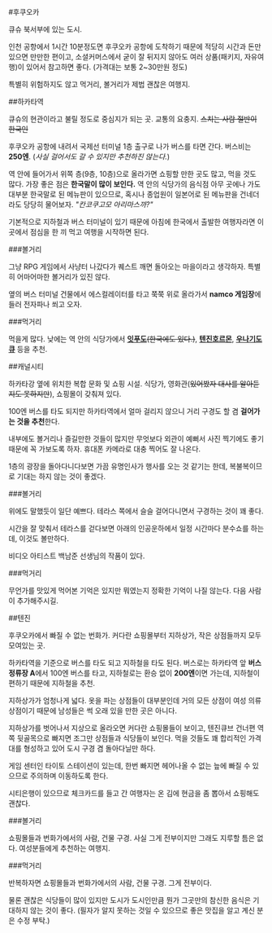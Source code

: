 #후쿠오카

큐슈 북서부에 있는 도시.

인천 공항에서 1시간 10분정도면 후쿠오카 공항에 도착하기 때문에 적당히 시간과 돈만 있으면 만만한 편이고, 소셜커머스에서 굳이 잘 뒤지지 않아도 여러 상품(패키지, 자유여행)이 있어서 참고하면 좋다. (가격대는 보통 2~30만원 정도)

특별히 위험하지도 않고 먹거리, 볼거리가 제법 괜찮은 여행지.


##하카타역

큐슈의 현관이라고 불릴 정도로 중심지가 되는 곳. 교통의 요충지. ~~스치는 사람 절반이 한국인~~

후쿠오카 공항에 내려서 국제선 터미널 1층 출구로 나가 버스를 타면 간다. 버스비는 **250엔**. (*사실 걸어서도 갈 수 있지만 추천하진 않는다.*)

역 안에 들어가서 위쪽 층(9층, 10층)으로 올라가면 쇼핑할 만한 곳도 많고, 먹을 것도 많다. 가장 좋은 점은 **한국말이 많이 보인다.** 역 안의 식당가의 음식점 아무 곳에나 가도 대부분 한국말로 된 메뉴판이 있으므로, 혹시나 종업원이 일본어로 된 메뉴판을 건네더라도 당당히 물어보자. *"칸코쿠고모 아리마스까?"*

기본적으로 지하철과 버스 터미널이 있기 때문에 아침에 한국에서 출발한 여행자라면 이 곳에서 점심을 한 끼 먹고 여행을 시작하면 된다.

###볼거리

그냥 RPG 게임에서 사냥터 나갔다가 퀘스트 깨면 돌아오는 마을이라고 생각하자. 특별히 어마어마한 볼거리가 있진 않다.

옆의 버스 터미널 건물에서 에스컬레이터를 타고 쭉쭉 위로 올라가서 **namco 게임장**에 들러 전자파나 쐬고 오자.

###먹거리

먹을게 많다. 낮에는 역 안의 식당가에서 [**잇푸도**](http://regina2391.blog.me/220445834250)~~(한국에도 있다.)~~, [**텐진호르몬**](http://blog.naver.com/chaewon_78/220426655474), [**우나기도큐**](http://blog.naver.com/xclanka/220461345873) 등을 추천.


##캐널시티

하카타강 옆에 위치한 복합 문화 및 쇼핑 시설. 식당가, 영화관(~~있어봤자 대사를 알아듣지도 못하지만~~), 쇼핑몰이 갖춰져 있다.

100엔 버스를 타도 되지만 하카타역에서 얼마 걸리지 않으니 거리 구경도 할 겸 **걸어가는 것을 추천**한다.

내부에도 볼거리나 즐길만한 것들이 많지만 무엇보다 외관이 예뻐서 사진 찍기에도 좋기 때문에 꼭 가보도록 하자. 휴대폰 카메라로 대충 찍어도 잘 나온다.

1층의 광장을 돌아다니다보면 가끔 유명인사가 행사를 오는 것 같기는 한데, 복불복이므로 기대는 하지 않는 것이 좋겠다.

###볼거리

위에도 말했듯이 일단 예쁘다. 테라스 쪽에서 슬슬 걸어다니면서 구경하는 것이 꽤 좋다.

시간을 잘 맞춰서 테라스를 걷다보면 아래의 인공운하에서 일정 시간마다 분수쇼를 하는데, 이것도 볼만하다.

비디오 아티스트 백남준 선생님의 작품이 있다.

###먹거리

무언가를 맛있게 먹어본 기억은 있지만 뭐였는지 정확한 기억이 나질 않는다. 다음 사람이 추가해주시길.


##텐진

후쿠오카에서 빠질 수 없는 번화가. 커다란 쇼핑몰부터 지하상가, 작은 상점들까지 모두 모여있는 곳.

하카타역을 기준으로 버스를 타도 되고 지하철을 타도 된다. 버스로는 하카타역 앞 **버스정류장 A**에서 100엔 버스를 타고, 지하철로는 환승 없이 **200엔**이면 가는데, 지하철이 편하기 때문에 지하철을 추천.

지하상가가 엄청나게 넓다. 옷을 파는 상점들이 대부분인데 거의 모든 상점이 여성 의류 상점이기 때문에 남성들은 썩 오래 있을 만한 곳은 아니다.

지하상가를 벗어나서 지상으로 올라오면 커다란 쇼핑몰들이 보이고, 텐진큐브 건너편 역쪽 뒷골목으로 빠지면 조그만 상점들과 식당들이 보인다. 먹을 것들도 꽤 합리적인 가격대를 형성하고 있어 도시 구경 겸 돌아다닐만 하다.

게임 센터인 타이토 스테이션이 있는데, 한번 빠지면 헤어나올 수 없는 늪에 빠질 수 있으므로 주의하며 이동하도록 한다.

시티은행이 있으므로 체크카드를 들고 간 여행자는 온 김에 현금을 좀 뽑아서 쇼핑해도 괜찮다.

###볼거리

쇼핑몰들과 번화가에서의 사람, 건물 구경. 사실 그게 전부이지만 그래도 지루할 틈은 없다. 여성분들에게 추천하는 여행지.

###먹거리

반복하자면 쇼핑몰들과 번화가에서의 사람, 건물 구경. 그게 전부이다.

물론 괜찮은 식당들이 많이 있지만 도시가 도시인만큼 뭔가 그곳만의 참신한 음식은 기대하지 않는 것이 좋다. (필자가 알지 못하는 것일 수 있으므로 좋은 맛집을 알고 계신 분은 수정 부탁.)
